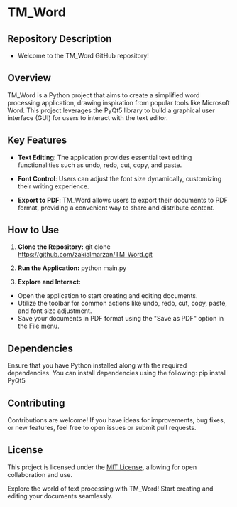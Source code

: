 # TM_Word
## Repository Description
- Welcome to the TM_Word GitHub repository!

## Overview
TM_Word is a Python project that aims to create a simplified word processing application, drawing inspiration from popular tools like Microsoft Word. This project leverages the PyQt5 library to build a graphical user interface (GUI) for users to interact with the text editor.

## Key Features
- **Text Editing**: The application provides essential text editing functionalities such as undo, redo, cut, copy, and paste.

- **Font Control**: Users can adjust the font size dynamically, customizing their writing experience.

- **Export to PDF**: TM_Word allows users to export their documents to PDF format, providing a convenient way to share and distribute content.

## How to Use

1. **Clone the Repository:**
git clone https://github.com/zakialmarzan/TM_Word.git
 
2. **Run the Application:**
python main.py


3. **Explore and Interact:**
- Open the application to start creating and editing documents.
- Utilize the toolbar for common actions like undo, redo, cut, copy, paste, and font size adjustment.
- Save your documents in PDF format using the "Save as PDF" option in the File menu.

## Dependencies

Ensure that you have Python installed along with the required dependencies. You can install dependencies using the following:
pip install PyQt5



## Contributing

Contributions are welcome! If you have ideas for improvements, bug fixes, or new features, feel free to open issues or submit pull requests.

## License

This project is licensed under the [MIT License](LICENSE), allowing for open collaboration and use.

Explore the world of text processing with TM_Word! Start creating and editing your documents seamlessly.

